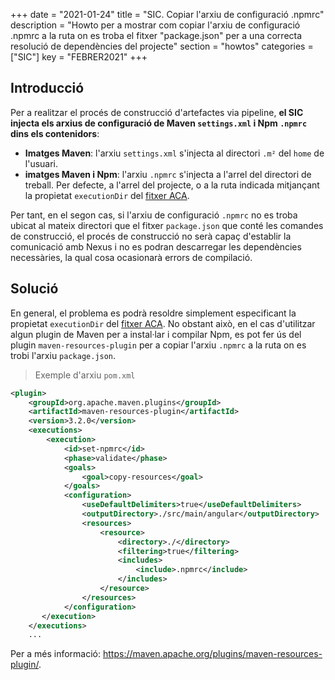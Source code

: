 +++
date        = "2021-01-24"
title       = "SIC. Copiar l'arxiu de configuració .npmrc"
description = "Howto per a mostrar com copiar l'arxiu de configuració .npmrc a la ruta on es troba el fitxer "package.json" per a una correcta resolució de dependències del projecte"
section     = "howtos"
categories  = ["SIC"]
key         = "FEBRER2021"
+++

## Introducció

Per a realitzar el procés de construcció d'artefactes via pipeline, **el SIC injecta els arxius de configuració de
Maven `settings.xml` i Npm `.npmrc` dins els contenidors**:
- **Imatges Maven**: l'arxiu `settings.xml` s'injecta al directori `.m²` del `home` de l'usuari.
- **imatges Maven i Npm**: l'arxiu `.npmrc` s'injecta a l'arrel del directori de treball.
Per defecte, a l'arrel del projecte, o a la ruta indicada mitjançant la propietat `executionDir`
del [fitxer ACA](/sic-welcome-pack/fitxer-aca/).

Per tant, en el segon cas, si l'arxiu de configuració `.npmrc` no es troba ubicat al mateix directori que el fitxer `package.json`
que conté les comandes de construcció, el procés de construcció no serà capaç d'establir la comunicació amb Nexus i no es podran
descarregar les dependències necessàries, la qual cosa ocasionarà errors de compilació.

## Solució

En general, el problema es podrà resoldre simplement especificant la propietat `executionDir` del [fitxer ACA](/sic-welcome-pack/fitxer-aca/).
No obstant això, en el cas d'utilitzar algun plugin de Maven per a instal·lar i compilar Npm, es pot fer ús del plugin `maven-resources-plugin`
per a copiar l'arxiu `.npmrc` a la ruta on es trobi l'arxiu `package.json`.

> Exemple d'arxiu `pom.xml`

```xml
<plugin>
    <groupId>org.apache.maven.plugins</groupId>
    <artifactId>maven-resources-plugin</artifactId>
    <version>3.2.0</version>
    <executions>
        <execution>
            <id>set-npmrc</id>
            <phase>validate</phase>
            <goals>
                <goal>copy-resources</goal>
            </goals>
            <configuration>
                <useDefaultDelimiters>true</useDefaultDelimiters>
                <outputDirectory>./src/main/angular</outputDirectory>
                <resources>
                    <resource>
                        <directory>./</directory>
                        <filtering>true</filtering>
                        <includes>
                            <include>.npmrc</include>
                        </includes>
                    </resource>
                </resources>
            </configuration>
       </execution>
    </executions>
    ...
```

Per a més informació: https://maven.apache.org/plugins/maven-resources-plugin/.